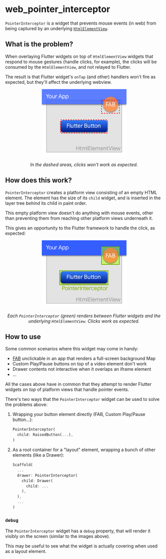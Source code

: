 # web_pointer_interceptor

`PointerInterceptor` is a widget that prevents mouse events (in web) from being captured by an underlying [`HtmlElementView`](https://api.flutter.dev/flutter/widgets/HtmlElementView-class.html).

## What is the problem?

When overlaying Flutter widgets on top of `HtmlElementView` widgets that respond to mouse gestures (handle clicks, for example), the clicks will be consumed by the `HtmlElementView`, and not relayed to Flutter.

The result is that Flutter widget's `onTap` (and other) handlers won't fire as expected, but they'll affect the underlying webview.

<center>

![In the dashed areas, clicks won't work](doc/img/affected-areas.png)

_In the dashed areas, clicks won't work as expected._
</center>

## How does this work?

`PointerInterceptor` creates a platform view consisting of an empty HTML element. The element has the size of its `child` widget, and is inserted in the layer tree _behind_ its child in paint order.

This empty platform view doesn't do anything with mouse events, other than preventing them from reaching other platform views underneath it.

This gives an opportunity to the Flutter framework to handle the click, as expected:

<center>

![The PointerInterceptor renders between the flutter element, and the platform view](doc/img/fixed-areas.png)

_Each `PointerInterceptor` (green) renders between Flutter widgets and the underlying `HtmlElementView`. Clicks work as expected._
</center>


## How to use

Some common scenarios where this widget may come in handy:

* [FAB](https://api.flutter.dev/flutter/material/FloatingActionButton-class.html) unclickable in an app that renders a full-screen background Map
* Custom Play/Pause buttons on top of a video element don't work
* Drawer contents not interactive when it overlaps an iframe element
* ...

All the cases above have in common that they attempt to render Flutter widgets *on top* of platform views that handle pointer events.

There's two ways that the `PointerInterceptor` widget can be used to solve the problems above:

1. Wrapping your button element directly (FAB, Custom Play/Pause button...):

    ```dart
    PointerInterceptor(
      child: RaisedButton(...),
    )
    ```

2. As a root container for a "layout" element, wrapping a bunch of other elements (like a Drawer):

    ```dart
    Scaffold(
      ...
      drawer: PointerInterceptor(
        child: Drawer(
          child: ...
        ),
      ),
      ...
    )
    ```

### `debug`

The `PointerInterceptor` widget has a `debug` property, that will render it visibly on the screen (similar to the images above).

This may be useful to see what the widget is actually covering when used as a layout element.
